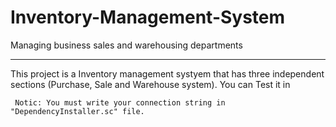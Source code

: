 # Inventory-Management-System
Managing business sales and warehousing departments
*************************************************************
 This project is a Inventory management systyem that has three independent sections (Purchase, Sale and Warehouse system).
You can Test it in 

```
 Notic: You must write your connection string in "DependencyInstaller.sc" file.
```

